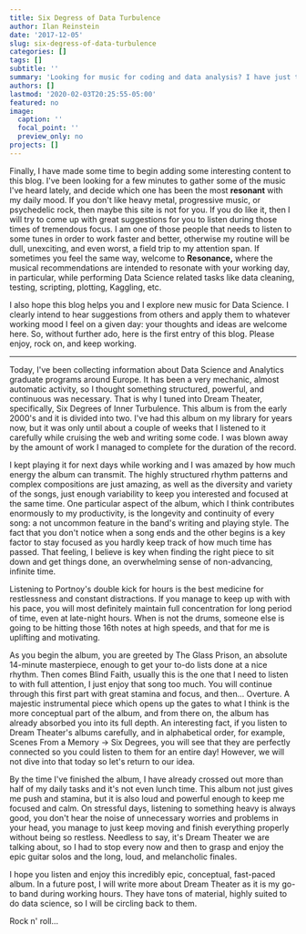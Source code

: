 ```yaml
---
title: Six Degress of Data Turbulence
author: Ilan Reinstein
date: '2017-12-05'
slug: six-degress-of-data-turbulence
categories: []
tags: []
subtitle: ''
summary: 'Looking for music for coding and data analysis? I have just the thing...'
authors: []
lastmod: '2020-02-03T20:25:55-05:00'
featured: no
image:
  caption: ''
  focal_point: ''
  preview_only: no
projects: []
---
```


Finally, I have made some time to begin adding some interesting content to this blog. I've been looking for a few minutes to gather some of the music I've heard lately, and decide which one has been the most **resonant** with my daily mood. If you don't like heavy metal, progressive music, or psychedelic rock, then maybe this site is not for you. If you do like it, then I will try to come up with great suggestions for you to listen during those times of tremendous focus. I am one of those people that needs to listen to some tunes in order to work faster and better, otherwise my routine will be dull, unexciting, and even worst, a field trip to my attention span. If sometimes you feel the same way, welcome to <strong>Resonance,</strong> where the musical recommendations are intended to resonate with your working day, in particular, while performing Data Science related tasks like data cleaning, testing, scripting, plotting, Kaggling, etc.

I also hope this blog helps you and I explore new music for Data Science. I clearly intend to hear suggestions from others and apply them to whatever working mood I feel on a given day: your thoughts and ideas are welcome here. So, without further ado, here is the first entry of this blog. Please enjoy, rock on, and keep working.

------

Today, I've been collecting information about Data Science and Analytics graduate programs around Europe. It has been a very mechanic, almost automatic activity, so I thought something structured, powerful, and continuous was necessary. That is why I tuned into Dream Theater, specifically, Six Degrees of Inner Turbulence. This album is from the early 2000's and it is divided into two. I've had this album on my library for years now, but it was only until about a couple of weeks that I listened to it carefully while cruising the web and writing some code. I was blown away by the amount of work I managed to complete for the duration of the record.

I kept playing it for next days while working and I was amazed by how much energy the album can transmit. The highly structured rhythm patterns and complex compositions are just amazing, as well as the diversity and variety of the songs, just enough variability to keep you interested and focused at the same time. One particular aspect of the album, which I think contributes enormously to my productivity, is the longevity and continuity of every song: a not uncommon feature in the band's writing and playing style. The fact that you don't notice when a song ends and the other begins is a key factor to stay focused as you hardly keep track of how much time has passed. That feeling, I believe is key when finding the right piece to sit down and get things done, an overwhelming sense of non-advancing, infinite time.

Listening to Portnoy's double kick for hours is the best medicine for restlessness and constant distractions. If you manage to keep up with with his pace, you will most definitely maintain full concentration for long period of time, even at late-night hours. When is not the drums, someone else is going to be hitting those 16th notes at high speeds, and that for me is uplifting and motivating.

As you begin the album, you are greeted by The Glass Prison, an absolute 14-minute masterpiece, enough to get your to-do lists done at a nice rhythm. Then comes Blind Faith, usually this is the one that I need to listen to with full attention, I just enjoy that song too much. You will continue through this first part with great stamina and focus, and then... Overture. A majestic instrumental piece which opens up the gates to what I think is the more conceptual part of the album, and from there on, the album has already absorbed you into its full depth. An interesting fact, if you listen to Dream Theater's albums carefully, and in alphabetical order, for example, Scenes From a Memory -> Six Degrees, you will see that they are perfectly connected so you could listen to them for an entire day! However, we will not dive into that today so let's return to our idea.

By the time I've finished the album, I have already crossed out more than half of my daily tasks and it's not even lunch time. This album not just gives me push and stamina, but it is also loud and powerful enough to keep me focused and calm. On stressful days, listening to something heavy is always good, you don't hear the noise of unnecessary worries and problems in your head, you manage to just keep moving and finish everything properly without being so restless. Needless to say, it's Dream Theater we are talking about, so I had to stop every now and then to grasp and enjoy the epic guitar solos and the long, loud, and melancholic finales.

I hope you listen and enjoy this incredibly epic, conceptual, fast-paced album. In a future post, I will write more about Dream Theater as it is my go-to band during working hours. They have tons of material, highly suited to do data science, so I will be circling back to them.

Rock n' roll...
